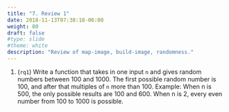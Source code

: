 ```yaml
---
title: "7. Review 1"
date: 2018-11-13T07:38:18-06:00
weight: 80
draft: false
#type: slide
#theme: white
description: "Review of map-image, build-image, randomness."
---
```


1. (`rq1`) Write a function that takes in one input `n` and gives
random numbers between 100 and 1000. The first possible random number
is 100, and after that multiples of `n` more than 100. Example: When n
is 500, the only possible results are 100 and 600. When n is 2, every
even number from 100 to 1000 is possible.


